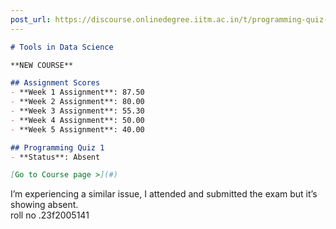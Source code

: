 ```yaml
---
post_url: https://discourse.onlinedegree.iitm.ac.in/t/programming-quiz-1-in-student-dashboard-label-for-roe-scores-showing-absent-or-incorrect/169369/14
---
```

```markdown
# Tools in Data Science

**NEW COURSE**

## Assignment Scores
- **Week 1 Assignment**: 87.50
- **Week 2 Assignment**: 80.00
- **Week 3 Assignment**: 55.30
- **Week 4 Assignment**: 50.00
- **Week 5 Assignment**: 40.00

## Programming Quiz 1
- **Status**: Absent

[Go to Course page >](#)
```

  
I’m experiencing a similar issue, I attended and submitted the exam but it’s showing absent.  
roll no .23f2005141